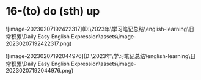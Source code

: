 # 16-(to) do (sth) up

![image-20230207192422317](D:\2023年\学习笔记总结\english-learning\日常积累\Daily Easy English Expression\assets\image-20230207192422317.png)

![image-20230207192044976](D:\2023年\学习笔记总结\english-learning\日常积累\Daily Easy English Expression\assets\image-20230207192044976.png)

